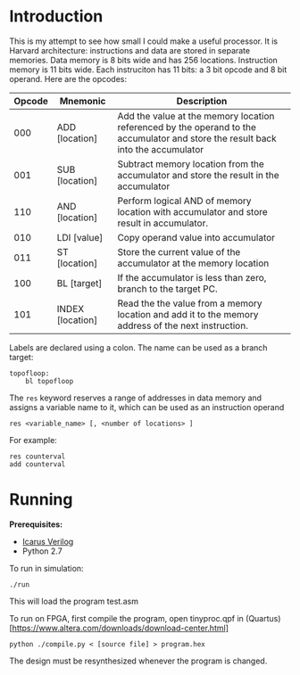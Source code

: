 # Introduction

This is my attempt to see how small I could make a useful processor.
It is Harvard architecture: instructions and data are stored in
separate memories. Data memory is 8 bits wide and has 256 locations.
Instruction memory is 11 bits wide. Each instruciton has 11 bits:
a 3 bit opcode and 8 bit operand. Here are the opcodes:

| Opcode | Mnemonic | Description |
|----|----|----|
| 000 | ADD [location]   | Add the value at the memory location referenced by the operand to the accumulator and store the result back into the accumulator |
| 001 | SUB [location]   | Subtract memory location from the accumulator and store the result in the accumulator |
| 110 | AND [location]   | Perform logical AND of memory location with accumulator and store result in accumulator. |
| 010 | LDI [value]      | Copy operand value into accumulator |
| 011 | ST [location]    | Store the current value of the accumulator at the memory location |
| 100 | BL [target]      | If the accumulator is less than zero, branch to the target PC. |
| 101 | INDEX [location] | Read the the value from a memory location and add it to the memory address of the next instruction. |

Labels are declared using a colon. The name can be used as a branch target:

    topofloop:
        bl topofloop

The `res` keyword reserves a range of addresses in data memory and assigns a
variable name to it, which can be used as an instruction operand

    res <variable_name> [, <number of locations> ]

For example:

    res counterval
    add counterval

# Running

**Prerequisites:**

- [Icarus Verilog](http://iverilog.icarus.com/)
- Python 2.7


To run in simulation:

    ./run

This will load the program test.asm

To run on FPGA, first compile the program, open tinyproc.qpf in
(Quartus)[https://www.altera.com/downloads/download-center.html]

    python ./compile.py < [source file] > program.hex

The design must be resynthesized whenever the program is changed.
